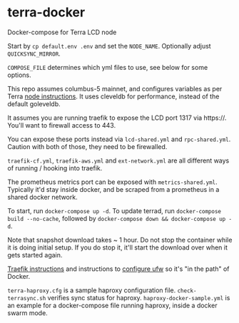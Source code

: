 # terra-docker

Docker-compose for Terra LCD node

Start by `cp default.env .env` and set the `NODE_NAME`. Optionally adjust `QUICKSYNC_MIRROR`.

`COMPOSE_FILE` determines which yml files to use, see below for some options.

This repo assumes columbus-5 mainnet, and configures variables as per Terra [node instructions](https://docs.terra.money/How-to/Run-a-full-Terra-node/).
It uses cleveldb for performance, instead of the default goleveldb.

It assumes you are running traefik to expose the LCD port 1317 via https://. You'll want to firewall access to 443.

You can expose these ports instead via `lcd-shared.yml` and `rpc-shared.yml`. Caution with both of those, they need to be firewalled.

`traefik-cf.yml`, `traefik-aws.yml` and `ext-network.yml` are all different ways of running / hooking into traefik.

The prometheus metrics port can be exposed with `metrics-shared.yml`. Typically it'd stay inside docker, and be scraped from a prometheus in a shared
docker network.

To start, run `docker-compose up -d`. To update terrad, run `docker-compose build --no-cache`, followed by
`docker-compose down && docker-compose up -d`.

Note that snapshot download takes ~ 1 hour. Do not stop the container while it is doing initial setup. If you
do stop it, it'll start the download over when it gets started again.

[Traefik instructions](https://eth-docker.net/docs/Usage/ReverseProxy) and instructions to [configure ufw](https://eth-docker.net/docs/Support/Cloud) so it's "in the path" of Docker.

`terra-haproxy.cfg` is a sample haproxy configuration file. `check-terrasync.sh` verifies sync status for haproxy. `haproxy-docker-sample.yml` is an example for a docker-compose file running haproxy, inside a docker swarm mode.
